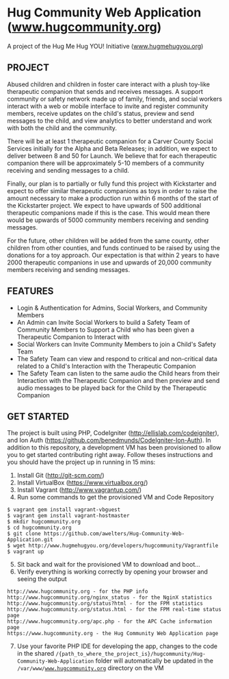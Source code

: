 Hug Community Web Application (www.hugcommunity.org)
=============================
A project of the Hug Me Hug YOU! Initiative (www.hugmehugyou.org)

PROJECT
-------
Abused children and children in foster care interact with a plush toy-like therapeutic companion that sends and receives messages.
A support community or safety network made up of family, friends, and social workers interact with a web or mobile interface to
invite and register community members, receive updates on the child's status, preview and send messages to the child, and view analytics
to better understand and work with both the child and the community.

There will be at least 1 therapeutic companion for a Carver County Social Services initially for the Alpha and Beta Releases;
in addition, we expect to deliver between 8 and 50 for Launch.  We believe that for each therapeutic companion there will be approximately
5-10 members of a community receiving and sending messages to a child. 

Finally, our plan is to partially or fully fund this project with Kickstarter and expect to offer similar therapeutic companions as toys in
order to raise the amount necessary to make a production run within 6 months of the start of the Kickstarter project.  We expect to have
upwards of 500 additional therapeutic companions made if this is the case.  This would mean there would be upwards of 5000 community members
receiving and sending messages.

For the future, other children will be added from the same county, other children from other counties, and funds continued to be raised by
using the donations for a toy approach.  Our expectation is that within 2 years to have 2000 therapeutic companions in use and upwards of
20,000 community members receiving and sending messages.

FEATURES
--------
* Login & Authentication for Admins, Social Workers, and Community Members
* An Admin can Invite Social Workers to build a Safety Team of Community Members to Support a Child who has been given a Therapeutic Companion to Interact with
* Social Workers can Invite Community Members to join a Child's Safety Team
* The Safety Team can view and respond to critical and non-critical data related to a Child's Interaction with the Therapeutic Companion
* The Safety Team can listen to the same audio the Child hears from their Interaction with the Therapeutic Companion and then preview and send audio messages to be played back for the Child by the Therapeutic Companion

GET STARTED
-----------
The project is built using PHP, CodeIgniter (http://ellislab.com/codeigniter), and Ion Auth (https://github.com/benedmunds/CodeIgniter-Ion-Auth).  In addition to this repository, a development VM has been provisioned to allow you to get started contributing right away.  Follow theses instructions and you should have the project up in running in 15 mins:

1.  Install Git (http://git-scm.com/)
2.  Install VirtualBox (https://www.virtualbox.org/)
3.  Install Vagrant (http://www.vagrantup.com/)
4.  Run some commands to get the provisioned VM and Code Repository

<pre><code>$ vagrant gem install vagrant-vbguest
$ vagrant gem install vagrant-hostmaster
$ mkdir hugcommunity.org
$ cd hugcommunity.org
$ git clone https://github.com/awelters/Hug-Community-Web-Application.git
$ wget http://www.hugmehugyou.org/developers/hugcommunity/Vagrantfile
$ vagrant up</code></pre>

5.  Sit back and wait for the provisioned VM to download and boot...
6.  Verify everything is working correctly by opening your browser and seeing the output

<pre><code>http://www.hugcommunity.org - for the PHP info
http://www.hugcommunity.org/nginx_status - for the NginX statistics
http://www.hugcommunity.org/status?html - for the FPM statistics
http://www.hugcommunity.org/status.html - for the FPM real-time status page
http://www.hugcommunity.org/apc.php - for the APC Cache information page
https://www.hugcommunity.org - the Hug Community Web Application page</code></pre>

7.  Use your favorite PHP IDE for developing the app, changes to the code in the shared <code>/{path_to_where_the_project_is}/hugcommunity/Hug-Community-Web-Application</code> folder will automatically be updated in the <code>/var/www/www.hugcommunity.org</code> directory on the VM